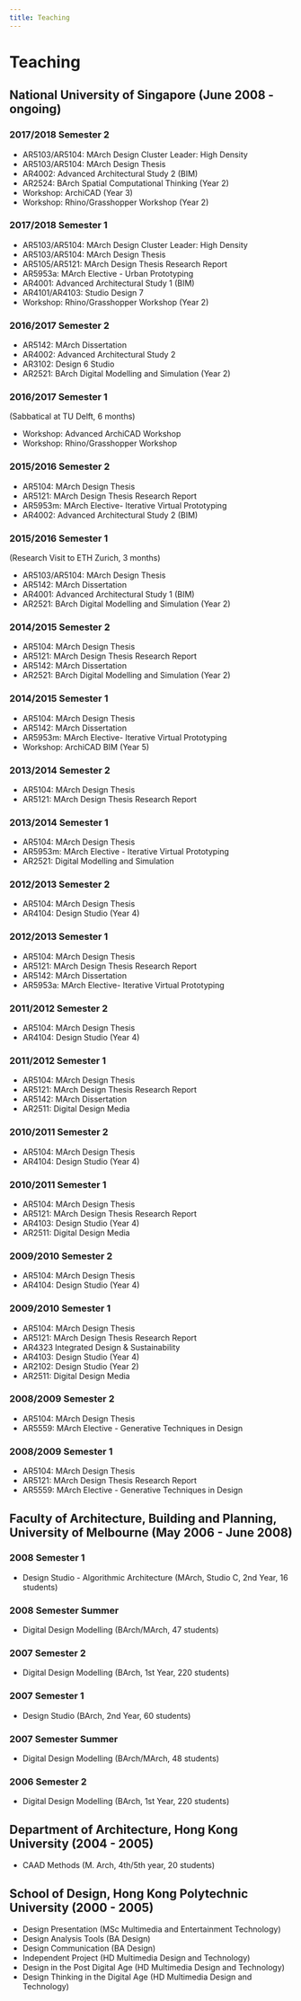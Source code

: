 ```yaml
---
title: Teaching
---
```

# Teaching

## National University of Singapore (June 2008 - ongoing)

### 2017/2018 Semester 2

- AR5103/AR5104: MArch Design Cluster Leader: High Density
- AR5103/AR5104: MArch Design Thesis
- AR4002: Advanced Architectural Study 2 (BIM)
- AR2524: BArch Spatial Computational Thinking (Year 2)
- Workshop: ArchiCAD (Year 3)
- Workshop: Rhino/Grasshopper Workshop (Year 2)

### 2017/2018 Semester 1

- AR5103/AR5104: MArch Design Cluster Leader: High Density
- AR5103/AR5104: MArch Design Thesis
- AR5105/AR5121: MArch Design Thesis Research Report
- AR5953a: MArch Elective - Urban Prototyping
- AR4001: Advanced Architectural Study 1 (BIM)
- AR4101/AR4103: Studio Design 7
- Workshop: Rhino/Grasshopper Workshop (Year 2)

### 2016/2017 Semester 2

- AR5142: MArch Dissertation
- AR4002: Advanced Architectural Study 2
- AR3102: Design 6 Studio
- AR2521: BArch Digital Modelling and Simulation (Year 2)

### 2016/2017 Semester 1

(Sabbatical at TU Delft, 6 months)
- Workshop: Advanced ArchiCAD Workshop
- Workshop: Rhino/Grasshopper Workshop

### 2015/2016 Semester 2

- AR5104: MArch Design Thesis
- AR5121: MArch Design Thesis Research Report
- AR5953m: MArch Elective- Iterative Virtual Prototyping
- AR4002: Advanced Architectural Study 2 (BIM)

### 2015/2016 Semester 1

(Research Visit to ETH Zurich, 3 months)
- AR5103/AR5104: MArch Design Thesis
- AR5142: MArch Dissertation
- AR4001: Advanced Architectural Study 1 (BIM)
- AR2521: BArch Digital Modelling and Simulation (Year 2)

### 2014/2015 Semester 2

- AR5104: MArch Design Thesis
- AR5121: MArch Design Thesis Research Report
- AR5142: MArch Dissertation
- AR2521: BArch Digital Modelling and Simulation (Year 2)

### 2014/2015 Semester 1

- AR5104: MArch Design Thesis
- AR5142: MArch Dissertation
- AR5953m: MArch Elective- Iterative Virtual Prototyping
- Workshop: ArchiCAD BIM (Year 5)

### 2013/2014 Semester 2

- AR5104: MArch Design Thesis
- AR5121: MArch Design Thesis Research Report

### 2013/2014 Semester 1

- AR5104: MArch Design Thesis
- AR5953m: MArch Elective - Iterative Virtual Prototyping
- AR2521: Digital Modelling and Simulation

### 2012/2013 Semester 2

- AR5104: MArch Design Thesis
- AR4104: Design Studio (Year 4)

### 2012/2013 Semester 1

- AR5104: MArch Design Thesis
- AR5121: MArch Design Thesis Research Report
- AR5142: MArch Dissertation
- AR5953a: MArch Elective- Iterative Virtual Prototyping

### 2011/2012 Semester 2

- AR5104: MArch Design Thesis
- AR4104: Design Studio (Year 4)

### 2011/2012 Semester 1

- AR5104: MArch Design Thesis
- AR5121: MArch Design Thesis Research Report
- AR5142: MArch Dissertation
- AR2511: Digital Design Media

### 2010/2011 Semester 2

- AR5104: MArch Design Thesis
- AR4104: Design Studio (Year 4)

### 2010/2011 Semester 1

- AR5104: MArch Design Thesis
- AR5121: MArch Design Thesis Research Report
- AR4103: Design Studio (Year 4)
- AR2511: Digital Design Media

### 2009/2010 Semester 2

- AR5104: MArch Design Thesis
- AR4104: Design Studio (Year 4)

### 2009/2010 Semester 1

- AR5104: MArch Design Thesis
- AR5121: MArch Design Thesis Research Report
- AR4323 Integrated Design & Sustainability
- AR4103: Design Studio (Year 4)
- AR2102: Design Studio (Year 2)
- AR2511: Digital Design Media

### 2008/2009 Semester 2

- AR5104: MArch Design Thesis
- AR5559: MArch Elective - Generative Techniques in Design

### 2008/2009 Semester 1

- AR5104: MArch Design Thesis
- AR5121: MArch Design Thesis Research Report
- AR5559: MArch Elective - Generative Techniques in Design

## Faculty of Architecture, Building and Planning, University of Melbourne (May 2006 - June 2008)

### 2008 Semester 1
- Design Studio - Algorithmic Architecture (MArch, Studio C, 2nd Year, 16 students)

### 2008 Semester Summer
- Digital Design Modelling (BArch/MArch, 47 students)

### 2007 Semester 2
- Digital Design Modelling (BArch, 1st Year, 220 students)

### 2007 Semester 1
- Design Studio (BArch, 2nd Year, 60 students)

### 2007 Semester Summer
- Digital Design Modelling (BArch/MArch, 48 students)

### 2006 Semester 2
- Digital Design Modelling (BArch, 1st Year, 220 students)

## Department of Architecture, Hong Kong University (2004 - 2005)
- CAAD Methods (M. Arch, 4th/5th year, 20 students)

## School of Design, Hong Kong Polytechnic University (2000 - 2005)
- Design Presentation (MSc Multimedia and Entertainment Technology)
- Design Analysis Tools (BA Design)
- Design Communication (BA Design)
- Independent Project (HD Multimedia Design and Technology)
- Design in the Post Digital Age (HD Multimedia Design and Technology)
- Design Thinking in the Digital Age (HD Multimedia Design and Technology)
